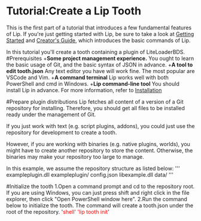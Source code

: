 # Tutorial:Create a Lip Tooth
This is the first part of a tutorial that introduces a few fundamental features of Lip. If you're just getting started with Lip, be sure to take a look at [Getting Started](https://docs.lippkg.com/en/quickstart.html) and [Creator's Guide](https://docs.lippkg.com/en/creator_quickstart.html), which introduces the basic commands of Lip.

In this tutorial you'll create a tooth containing a plugin of LiteLoaderBDS.
#Prerequisites
+**Some project management experience.** You ought to learn the basic usage of Git, and the basic syntax of JSON in advance.
+**A tool to edit tooth.json** Any text editor you have will work fine. The most popular are VSCode and Vim.
+**A command terminal** Lip works well with both PowerShell and cmd in Windows.
+**Lip command-line tool** You should install Lip in advance. For more information, refer to [Installation](https://docs.lippkg.com/en/installation.html)

#Prepare plugin distributions
Lip fetches all content of a version of a Git repository for installing. Therefore, you should get all files to be installed ready under the management of Git.

If you just work with text (e.g. script plugins, addons), you could just use the repository for development to create a tooth.

However, if you are working with binaries (e.g. native plugins, worlds), you might have to create another repository to store the content. Otherwise, the binaries may make your repository too large to manage.

In this example, we assume the repository structure as listed below:
'''
exampleplugin.dll
exampleplugin/
  config.json
  libexample.dll
  data/
'''

#Initialize the tooth
1.Open a command prompt and cd to the repository root. If you are using Windows, you can just press shift and right click in the file explorer, then click "Open PowerShell window here".
2.Run the command below to initialize the tooth. The command will create a tooth.json under the root of the repository.
'<font color=red>shell'
   'lip tooth init</font>'




   
